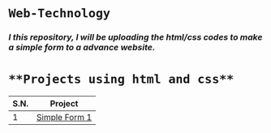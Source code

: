 # `Web-Technology`

### _I this repository, I will be uploading the html/css codes to make a simple form to a advance website._

# `**Projects using html and css**`

S.N. | Project
-----|----------
  1  | [Simple Form 1](https://github.com/Sudippdn/Web-Technology/tree/main/Form)
